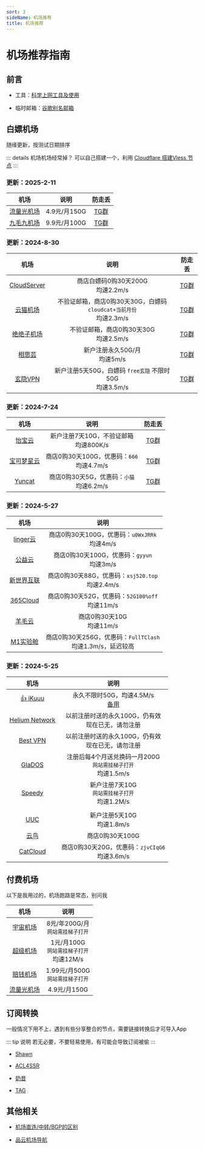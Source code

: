 ```yaml
---
sort: 3
sideName: 机场推荐
title: 机场推荐
---
```


# 机场推荐指南



## 前言

* 工具：[科学上网工具及使用](./proxy)

* 临时邮箱：[谷歌别名邮箱](https://www.emailnator.com/)




## 白嫖机场

随缘更新，按测试日期排序



::: details 机场机场经常掉？
可以自己搭建一个，利用 [Cloudflare 搭建Vless 节点](../website/cloudflare.md)
:::


### 更新：2025-2-11

| 机场 | 说明 | 防走丢 |
|:-:|:-:|:-:|
| [流量光机场](https://llgjc1.com/) | 4.9元/月150G<br> | [TG群](https://t.me/llgjctz) |
| [九毛九机场](https://dash.minizz.online) | 9.9元/月100G<br> | [TG群](https://t.me/jiumaojiu_chat) |


### 更新：2024-8-30

| 机场 | 说明 | 防走丢 |
|:-:|:-:|:-:|
| [CloudServer](http://i1t.top/) | 商店白嫖码0购30天200G<br>均速2.2m/s | [TG群](https://t.me/yibaoink) |
| [云猫机场](https://cloudcat.top/) | 不验证邮箱，商店0购30天30G，白嫖码 `cloudcat+当前月份` <br>均速2.3m/s | [TG群](https://t.me/cloudcatvpn) |
| [绝绝子机场](https://www.31465.cfd) | 不验证邮箱，商店0购30天30G<br>均速2.5m/s | [TG群](https://t.me/fjggjr) |
| [相思芸](https://sy.mashiroshina.top/) | 新户注册永久50G/月<br>均速5m/s | [TG群](https://t.me/ZH2f5w9eVVU4OWFl) |
| [玄隐VPN](http://玄隐.com) | 新户注册5天50G，白嫖码 `free玄隐` 不限时50G<br>均速3.5m/s | [TG群](https://t.me/Mystic_vpn) |


### 更新：2024-7-24

| 机场 | 说明 | 防走丢 |
|:-:|:-:|:-:|
| [怡宝云](http://yibao.ink/) | 新户注册7天10G，不验证邮箱<br>均速800K/s | [TG群](https://t.me/yibaoink) |
| [宝可梦星云](https://52pokemon.cc/) | 商店0购30天100G，优惠码：`666`<br>均速4.7m/s | [TG群](https://t.me/pokemon_love) |
| [Yuncat](https://yun.cat/) | 商店0购30天5G，优惠码：`小猫`<br>均速6.2m/s | [TG群](https://t.me/CatNOC) |



### 更新：2024-5-27


| 机场 | 说明 |
|:-:|:-:|
| [linger云](https://www.02er.com/) | 商店0购30天100G，优惠码：`u0WxJRRk`<br>均速4m/s | [TG群](https://t.me/lingertz) |
| [公益云](https://gyyun.top/) | 商店0购30天100G，优惠码：`gyyun`<br>均速3m/s | [TG群](https://t.me/gyyunjc) |
| [新世界互联](http://xsj520.top) | 商店0购30天88G，优惠码：`xsj520.top`<br>均速2.4m/s | [TG群](https://t.me/xsj520xsjhl) |
| [365Cloud](https://www.365cloud.me/) | 商店0购30天52G，优惠码：`52G100%off`<br>均速11m/s | [TG群](https://t.me/i365cloud) |
| [羊毛云](https://myym.cloud/) | 商店0购30天10G<br>均速11m/s | [TG群](https://t.me/myymgp) |
| [M1实验舱](https://www.fulltclash.xyz) | 商店0购30天256G，优惠码：`FullTClash`<br>均速1.3m/s，延迟较高 | [TG群](https://t.me/M1BestChannel) |





### 更新：2024-5-25

| 机场 | 说明 |
|:-:|:-:|
| [👍 iKuuu](https://ikuuu.pw/) | 永久不限时50G，均速4.5M/s<br>[备用](https://ikuuu.boo/) |
| [Helium Network](https://dash.henet.uk) | 以前注册时送的永久100G，仍有效<br>现在已无，请勿注册 | [TG群](https://t.me/yijianlianapp) |
| [Best VPN](https://www.invitevp.com) | 以前注册时送的永久100G，仍有效<br>现在已无，请勿注册 | [TG群](https://t.me/joinchat/0-NOZlFrXJ42NzRh) |
| [GlaDOS](https://glados.network/) | 注册后每4个月送兑换码一月200G<br>`网站需挂梯子打开`<br>均速1.5m/s | [TG群](https://t.me/liangxinjc) |
| [Speedy](https://cloud.speedypro.xyz/) | 新户注册7天10G<br>`网站需挂梯子打开`<br>均速1.2M/s | [TG群](https://t.me/speedyasia) |
| |
| [UUC](https://u.uuc8.lol) | 新户注册5天10G<br>均速1.8m/s | [TG群](https://t.me/uuclol) |
| [云鸟](https://niao.icu/) | 商店0购30天100G | [TG群](https://t.me/Loonvpn) |
| [CatCloud](https://web.catcloud.tech/) | 商店0购30天20G，优惠码：`zjvCIqG6`<br>均速3.6m/s | [TG群](https://t.me/Catcloud_chat) |







## 付费机场

以下是我用过的，机场跑路是常态，别问我

| 机场 | 说明 |
|:-:|:-:|
| [宇宙机场](https://宇宙机场.com) | 8元/年200G/月<br>`网站需挂梯子打开` | [TG群](https://t.me/yuzhoujichang) |
| [超级机场](https://www.超级机场.com/) | 1元/月100G<br>`网站需挂梯子打开`<br>均速12M/s | [TG群](https://t.me/chaojijichang) |
| [赔钱机场](https://赔钱机场.com/) | 1.99元/月500G<br>`网站需挂梯子打开` | [TG群](https://t.me/peiqianjichangpd) |
| [流量光机场](https://llgjc1.com/) | 4.9元/月150G<br> | [TG群](https://t.me/llgjctz) |




## 订阅转换

一般情况下用不上，遇到有些分享整合的节点，需要链接转换后才可导入App

::: tip 说明
若无必要，不要轻易使用，有可能会导致订阅被偷
:::

* [Shawn](https://dove.589669.xyz/web)

* [ACL4SSR](https://acl4ssr-sub.github.io/)

* [奶昔](https://nexconvert.com/)

* [TAG](https://b.sub.tsutsu.one/)



## 其他相关

* [机场直连/中转/BGP的区别](https://baiyunju.cc/9413)

* [品云机场导航](https://52.mk/)



